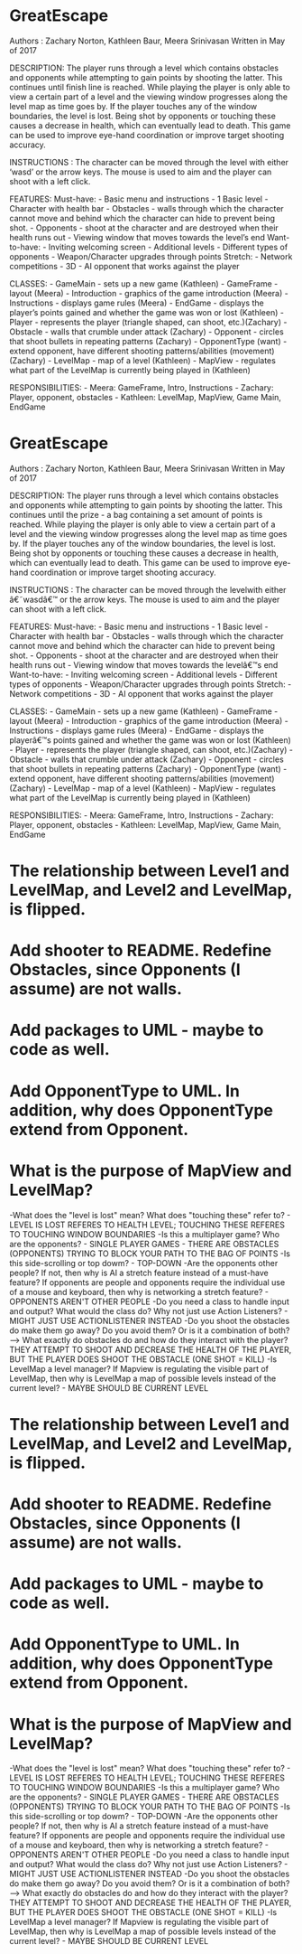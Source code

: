 # GreatEscape

Authors : Zachary Norton, Kathleen Baur, Meera Srinivasan
Written in May of 2017

DESCRIPTION:
The player runs through a level which contains obstacles and opponents while attempting to gain points by shooting the latter. This continues until finish line is reached. While playing the player is only able to view a certain part of a level and the viewing window progresses along the level map as time goes by. If the player touches any of the window boundaries, the level is lost. Being shot by opponents or touching these causes a decrease in health, which can eventually lead to death. This game can be used to improve eye-hand coordination or improve target shooting accuracy.

INSTRUCTIONS :
The character can be moved through the level with either ‘wasd’ or the arrow keys. The mouse is used to aim and the player can shoot with a left click.

FEATURES:
  Must-have:
	- Basic menu and instructions
	- 1 Basic level
	- Character with health bar
	- Obstacles - walls through which the character cannot move and behind which the character can hide to prevent  		  being shot.
 	- Opponents - shoot at the character and are destroyed when their health runs out
	- Viewing window that moves towards the level’s end
  Want-to-have:
    	- Inviting welcoming screen
    	- Additional levels
    	- Different types of opponents
    	- Weapon/Character upgrades through points
  Stretch:
    	- Network competitions
    	- 3D 
    	- AI opponent that works against the player

CLASSES:
	- GameMain - sets up a new game (Kathleen)
	- GameFrame - layout (Meera)
	- Introduction - graphics of the game introduction (Meera)
	- Instructions - displays game rules (Meera)
	- EndGame - displays the player’s points gained and whether the game was won or lost (Kathleen)
	- Player - represents the player (triangle shaped, can shoot, etc.)(Zachary)
	- Obstacle - walls that crumble under attack (Zachary)
	- Opponent - circles that shoot bullets in repeating patterns (Zachary)
	- OpponentType (want) - extend opponent, have different shooting patterns/abilities (movement) (Zachary)
	- LevelMap - map of a level (Kathleen)
	- MapView - regulates what part of the LevelMap is currently being played in (Kathleen)

RESPONSIBILITIES:
	- Meera: GameFrame, Intro, Instructions
	- Zachary: Player, opponent, obstacles 
	- Kathleen: LevelMap, MapView, Game Main, EndGame


# GreatEscape

Authors : Zachary Norton, Kathleen Baur, Meera Srinivasan
Written in May of 2017

DESCRIPTION:
The player runs through a level which contains obstacles and opponents while attempting to gain points by shooting the latter. This continues until the prize - a bag containing a set amount of points is reached. While playing the player is only able to view a certain part of a level and the viewing window progresses along the level map as time goes by. If the player touches any of the window boundaries, the level is lost. Being shot by opponents or touching these causes a decrease in health, which can eventually lead to death. This game can be used to improve eye-hand coordination or improve target shooting accuracy.

INSTRUCTIONS :
The character can be moved through the levelwith either â€˜wasdâ€™ or the arrow keys. The mouse is used to aim and the player can shoot with a left click.

FEATURES:
  Must-have:
	- Basic menu and instructions
	- 1 Basic level
	- Character with health bar
	- Obstacles - walls through which the character cannot move and behind which the character can hide to prevent  		  being shot.
 	- Opponents - shoot at the character and are destroyed when their health runs out
	- Viewing window that moves towards the levelâ€™s end
  Want-to-have:
    	- Inviting welcoming screen
    	- Additional levels
    	- Different types of opponents
    	- Weapon/Character upgrades through points
  Stretch:
    	- Network competitions
    	- 3D 
    	- AI opponent that works against the player

CLASSES:
	- GameMain - sets up a new game (Kathleen)
	- GameFrame - layout (Meera)
	- Introduction - graphics of the game introduction (Meera)
	- Instructions - displays game rules (Meera)
	- EndGame - displays the playerâ€™s points gained and whether the game was won or lost (Kathleen)
	- Player - represents the player (triangle shaped, can shoot, etc.)(Zachary)
	- Obstacle - walls that crumble under attack (Zachary)
	- Opponent - circles that shoot bullets in repeating patterns (Zachary)
	- OpponentType (want) - extend opponent, have different shooting patterns/abilities (movement) (Zachary)
	- LevelMap - map of a level (Kathleen)
	- MapView - regulates what part of the LevelMap is currently being played in (Kathleen)

RESPONSIBILITIES:
	- Meera: GameFrame, Intro, Instructions
	- Zachary: Player, opponent, obstacles 
	- Kathleen: LevelMap, MapView, Game Main, EndGame

# The relationship between Level1 and LevelMap, and Level2 and LevelMap, is flipped.
# Add shooter to README. Redefine Obstacles, since Opponents (I assume) are not walls.
# Add packages to UML - maybe to code as well.
# Add OpponentType to UML. In addition, why does OpponentType extend from Opponent.
# What is the purpose of MapView and LevelMap?
-What does the "level is lost" mean? What does "touching these" refer to? - LEVEL IS LOST REFERES TO HEALTH LEVEL; TOUCHING THESE REFERES TO TOUCHING WINDOW BOUNDARIES
-Is this a multiplayer game? Who are the opponents? - SINGLE PLAYER GAMES - THERE ARE OBSTACLES (OPPONENTS) TRYING TO BLOCK YOUR PATH TO THE BAG OF POINTS
-Is this side-scrolling or top dowm? - TOP-DOWN
-Are the opponents other people? If not, then why is AI a stretch feature instead of a must-have feature? If opponents are people and opponents require the individual use of a mouse and keyboard, then why is networking a stretch feature? - OPPONENTS AREN'T OTHER PEOPLE
-Do you need a class to handle input and output? What would the class do? Why not just use Action Listeners? - MIGHT JUST USE ACTIONLISTENER INSTEAD
-Do you shoot the obstacles do make them go away? Do you avoid them? Or is it a combination of both? --> What exactly do obstacles do and how do they interact with the player? THEY ATTEMPT TO SHOOT AND DECREASE THE HEALTH OF THE PLAYER, BUT THE PLAYER DOES SHOOT THE OBSTACLE (ONE SHOT = KILL)
-Is LevelMap a level manager? If Mapview is regulating the visible part of LevelMap, then why is LevelMap a map of possible levels instead of the current level? - MAYBE SHOULD BE CURRENT LEVEL
# The relationship between Level1 and LevelMap, and Level2 and LevelMap, is flipped.
# Add shooter to README. Redefine Obstacles, since Opponents (I assume) are not walls.
# Add packages to UML - maybe to code as well.
# Add OpponentType to UML. In addition, why does OpponentType extend from Opponent.
# What is the purpose of MapView and LevelMap?
-What does the "level is lost" mean? What does "touching these" refer to? - LEVEL IS LOST REFERES TO HEALTH LEVEL; TOUCHING THESE REFERES TO TOUCHING WINDOW BOUNDARIES
-Is this a multiplayer game? Who are the opponents? - SINGLE PLAYER GAMES - THERE ARE OBSTACLES (OPPONENTS) TRYING TO BLOCK YOUR PATH TO THE BAG OF POINTS
-Is this side-scrolling or top dowm? - TOP-DOWN
-Are the opponents other people? If not, then why is AI a stretch feature instead of a must-have feature? If opponents are people and opponents require the individual use of a mouse and keyboard, then why is networking a stretch feature? - OPPONENTS AREN'T OTHER PEOPLE
-Do you need a class to handle input and output? What would the class do? Why not just use Action Listeners? - MIGHT JUST USE ACTIONLISTENER INSTEAD
-Do you shoot the obstacles do make them go away? Do you avoid them? Or is it a combination of both? --> What exactly do obstacles do and how do they interact with the player? THEY ATTEMPT TO SHOOT AND DECREASE THE HEALTH OF THE PLAYER, BUT THE PLAYER DOES SHOOT THE OBSTACLE (ONE SHOT = KILL)
-Is LevelMap a level manager? If Mapview is regulating the visible part of LevelMap, then why is LevelMap a map of possible levels instead of the current level? - MAYBE SHOULD BE CURRENT LEVEL





